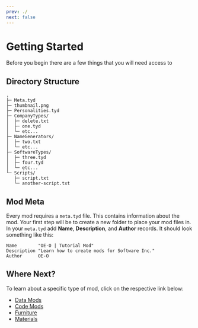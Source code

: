 ```yaml
---
prev: ./
next: false
---
```


# Getting Started

Before you begin there are a few things that you will need access to

## Directory Structure

```
.
├─ Meta.tyd
├─ thumbnail.png
├─ Personalities.tyd
├─ CompanyTypes/
│  ├─ delete.txt
│  ├─ one.tyd
│  └─ etc...
├─ NameGenerators/
│  ├─ two.txt
│  └─ etc...
├─ SoftwareTypes/
│  ├─ three.tyd
│  ├─ four.tyd
│  └─ etc...
└─ Scripts/
   ├─ script.txt
   └─ another-script.txt
```

## Mod Meta

Every mod requires a `meta.tyd` file. This contains information about the mod. Your first step will be to create a new folder to place your mod files in. In your `meta.tyd` add **Name**, **Description**, and **Author** records. It should look something like this:

```
Name        "OE-O | Tutorial Mod"
Description "Learn how to create mods for Software Inc."
Author      OE-O
```

## Where Next?

To learn about a specific type of mod, click on the respective link below:

* [Data Mods](/sinc/data-mods/)
* [Code Mods](/sinc/code-mods/)
* [Furniture](/sinc/furniture/)
* [Materials](/sinc/materials/)